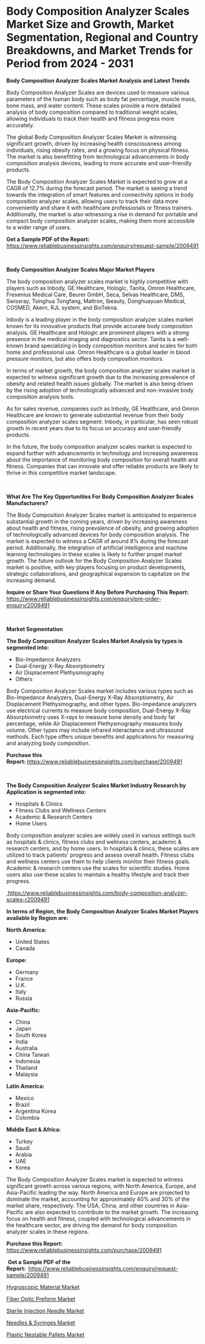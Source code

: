 <p><h1>Body Composition Analyzer Scales Market Size and Growth, Market Segmentation, Regional and Country Breakdowns, and Market Trends for Period from 2024 -  2031</h1></p><p><strong>Body Composition Analyzer Scales Market Analysis and Latest Trends</strong></p>
<p><p>Body Composition Analyzer Scales are devices used to measure various parameters of the human body such as body fat percentage, muscle mass, bone mass, and water content. These scales provide a more detailed analysis of body composition compared to traditional weight scales, allowing individuals to track their health and fitness progress more accurately.</p><p>The global Body Composition Analyzer Scales Market is witnessing significant growth, driven by increasing health consciousness among individuals, rising obesity rates, and a growing focus on physical fitness. The market is also benefitting from technological advancements in body composition analysis devices, leading to more accurate and user-friendly products.</p><p>The Body Composition Analyzer Scales Market is expected to grow at a CAGR of 12.7% during the forecast period. The market is seeing a trend towards the integration of smart features and connectivity options in body composition analyzer scales, allowing users to track their data more conveniently and share it with healthcare professionals or fitness trainers. Additionally, the market is also witnessing a rise in demand for portable and compact body composition analyzer scales, making them more accessible to a wider range of users.</p></p>
<p><strong>Get a Sample PDF of the Report:&nbsp;</strong> <a href="https://www.reliablebusinessinsights.com/enquiry/request-sample/2009491">https://www.reliablebusinessinsights.com/enquiry/request-sample/2009491</a></p>
<p>&nbsp;</p>
<p><strong>Body Composition Analyzer Scales Major Market Players</strong></p>
<p><p>The body composition analyzer scales market is highly competitive with players such as Inbody, GE Healthcare, Hologic, Tanita, Omron Healthcare, Fresenius Medical Care, Beurer GmbH, Seca, Selvas Healthcare, DMS, Swissray, Tsinghua Tongfang, Maltron, Ibeauty, Donghuayuan Medical, COSMED, Akern, RJL system, and BioTekna. </p><p>Inbody is a leading player in the body composition analyzer scales market known for its innovative products that provide accurate body composition analysis. GE Healthcare and Hologic are prominent players with a strong presence in the medical imaging and diagnostics sector. Tanita is a well-known brand specializing in body composition monitors and scales for both home and professional use. Omron Healthcare is a global leader in blood pressure monitors, but also offers body composition monitors.</p><p>In terms of market growth, the body composition analyzer scales market is expected to witness significant growth due to the increasing prevalence of obesity and related health issues globally. The market is also being driven by the rising adoption of technologically advanced and non-invasive body composition analysis tools.</p><p>As for sales revenue, companies such as Inbody, GE Healthcare, and Omron Healthcare are known to generate substantial revenue from their body composition analyzer scales segment. Inbody, in particular, has seen robust growth in recent years due to its focus on accuracy and user-friendly products.</p><p>In the future, the body composition analyzer scales market is expected to expand further with advancements in technology and increasing awareness about the importance of monitoring body composition for overall health and fitness. Companies that can innovate and offer reliable products are likely to thrive in this competitive market landscape.</p></p>
<p>&nbsp;</p>
<p><strong>What Are The Key Opportunities For Body Composition Analyzer Scales Manufacturers?</strong></p>
<p><p>The Body Composition Analyzer Scales market is anticipated to experience substantial growth in the coming years, driven by increasing awareness about health and fitness, rising prevalence of obesity, and growing adoption of technologically advanced devices for body composition analysis. The market is expected to witness a CAGR of around 8% during the forecast period. Additionally, the integration of artificial intelligence and machine learning technologies in these scales is likely to further propel market growth. The future outlook for the Body Composition Analyzer Scales market is positive, with key players focusing on product developments, strategic collaborations, and geographical expansion to capitalize on the increasing demand.</p></p>
<p><strong>Inquire or Share Your Questions If Any Before Purchasing This Report:</strong> <a href="https://www.reliablebusinessinsights.com/enquiry/pre-order-enquiry/2009491">https://www.reliablebusinessinsights.com/enquiry/pre-order-enquiry/2009491</a></p>
<p>&nbsp;</p>
<p><strong>Market Segmentation</strong></p>
<p><strong>The Body Composition Analyzer Scales Market Analysis by types is segmented into:</strong></p>
<p><ul><li>Bio-Impedance Analyzers</li><li>Dual-Energy X-Ray Absorptiometry</li><li>Air Displacement Plethysmography</li><li>Others</li></ul></p>
<p><p>Body Composition Analyzer Scales market includes various types such as Bio-Impedance Analyzers, Dual-Energy X-Ray Absorptiometry, Air Displacement Plethysmography, and other types. Bio-impedance analyzers use electrical currents to measure body composition, Dual-Energy X-Ray Absorptiometry uses X-rays to measure bone density and body fat percentage, while Air Displacement Plethysmography measures body volume. Other types may include infrared interactance and ultrasound methods. Each type offers unique benefits and applications for measuring and analyzing body composition.</p></p>
<p><strong>Purchase this Report:&nbsp;</strong><a href="https://www.reliablebusinessinsights.com/purchase/2009491">https://www.reliablebusinessinsights.com/purchase/2009491</a></p>
<p>&nbsp;</p>
<p><strong>The Body Composition Analyzer Scales Market Industry Research by Application is segmented into:</strong></p>
<p><ul><li>Hospitals & Clinics</li><li>Fitness Clubs and Wellness Centers</li><li>Academic & Research Centers</li><li>Home Users</li></ul></p>
<p><p>Body composition analyzer scales are widely used in various settings such as hospitals & clinics, fitness clubs and wellness centers, academic & research centers, and by home users. In hospitals & clinics, these scales are utilized to track patients' progress and assess overall health. Fitness clubs and wellness centers use them to help clients monitor their fitness goals. Academic & research centers use the scales for scientific studies. Home users also use these scales to maintain a healthy lifestyle and track their progress.</p></p>
<p><a href="https://www.reliablebusinessinsights.com/body-composition-analyzer-scales-r2009491">&nbsp;https://www.reliablebusinessinsights.com/body-composition-analyzer-scales-r2009491</a></p>
<p><strong>In terms of Region, the Body Composition Analyzer Scales Market Players available by Region are:</strong></p>
<p>
    <p> <strong> North America: </strong>
        <ul>
            <li>United States</li>
            <li>Canada</li>
        </ul>
        </p> 
    <p> <strong> Europe: </strong>
        <ul>
            <li>Germany</li>
            <li>France</li>
            <li>U.K.</li>
            <li>Italy</li>
            <li>Russia</li>
        </ul>
        </p> 
    <p> <strong> Asia-Pacific: </strong>
        <ul>
            <li>China</li>
            <li>Japan</li>
            <li>South Korea</li>
            <li>India</li>
            <li>Australia</li>
            <li>China Taiwan</li>
            <li>Indonesia</li>
            <li>Thailand</li>
            <li>Malaysia</li>
        </ul>
        </p> 
    <p> <strong> Latin America: </strong>
        <ul>
            <li>Mexico</li>
            <li>Brazil</li>
            <li>Argentina Korea</li>
            <li>Colombia</li>
        </ul>
        </p> 
    <p> <strong> Middle East & Africa: </strong>
        <ul>
            <li>Turkey</li>
            <li>Saudi</li>
            <li>Arabia</li>
            <li>UAE</li>
            <li>Korea</li>
        </ul>
    </p>
    </p>
<p><p>The Body Composition Analyzer Scales market is expected to witness significant growth across various regions, with North America, Europe, and Asia-Pacific leading the way. North America and Europe are projected to dominate the market, accounting for approximately 40% and 30% of the market share, respectively. The USA, China, and other countries in Asia-Pacific are also expected to contribute to the market growth. The increasing focus on health and fitness, coupled with technological advancements in the healthcare sector, are driving the demand for body composition analyzer scales in these regions.</p></p>
<p><strong>Purchase this Report: </strong><a href="https://www.reliablebusinessinsights.com/purchase/2009491">https://www.reliablebusinessinsights.com/purchase/2009491</a></p>
<p>&nbsp;<strong>Get a Sample PDF of the Report:&nbsp;&nbsp;</strong><a href="https://www.reliablebusinessinsights.com/enquiry/request-sample/2009491">https://www.reliablebusinessinsights.com/enquiry/request-sample/2009491</a></p>
<p><strong></strong></p>
<p><p><a href="https://www.linkedin.com/pulse/future-trends-global-hygroscopic-material-market-insights-zjitf?trackingId=6o2uCWRYTGKwYCWWgNEBLw%3D%3D">Hygroscopic Material Market</a></p><p><a href="https://www.linkedin.com/pulse/insig-fortitude-research-krdrc?trackingId=H3YsMLYiQh6vVP9d0XWQOQ%3D%3D">Fiber Optic Preform Market</a></p><p><a href="https://github.com/bmorecock/Market-Research-Report-List-4/blob/main/sterile-injection-needle-market.md">Sterile Injection Needle Market</a></p><p><a href="https://github.com/drzsklfn31/Market-Research-Report-List-1/blob/main/needles-syringes-market.md">Needles & Syringes Market</a></p><p><a href="https://www.linkedin.com/pulse/plastic-nestable-pallets-market-size-segmentation-trends-growth-vl0de?trackingId=FW0pLaxyQPSQk9da9TjwCQ%3D%3D">Plastic Nestable Pallets Market</a></p></p>